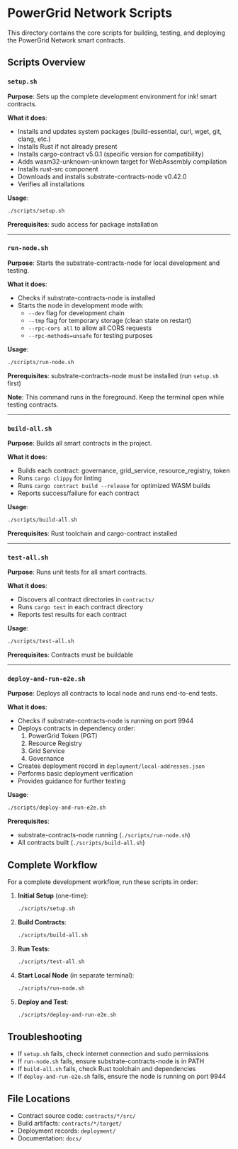 # PowerGrid Network Scripts

This directory contains the core scripts for building, testing, and deploying the PowerGrid Network smart contracts.

## Scripts Overview

### `setup.sh`
**Purpose**: Sets up the complete development environment for ink! smart contracts.

**What it does**:
- Installs and updates system packages (build-essential, curl, wget, git, clang, etc.)
- Installs Rust if not already present
- Installs cargo-contract v5.0.1 (specific version for compatibility)
- Adds wasm32-unknown-unknown target for WebAssembly compilation
- Installs rust-src component
- Downloads and installs substrate-contracts-node v0.42.0
- Verifies all installations

**Usage**:
```bash
./scripts/setup.sh
```

**Prerequisites**: sudo access for package installation

---

### `run-node.sh`
**Purpose**: Starts the substrate-contracts-node for local development and testing.

**What it does**:
- Checks if substrate-contracts-node is installed
- Starts the node in development mode with:
  - `--dev` flag for development chain
  - `--tmp` flag for temporary storage (clean state on restart)
  - `--rpc-cors all` to allow all CORS requests
  - `--rpc-methods=unsafe` for testing purposes

**Usage**:
```bash
./scripts/run-node.sh
```

**Prerequisites**: substrate-contracts-node must be installed (run `setup.sh` first)

**Note**: This command runs in the foreground. Keep the terminal open while testing contracts.

---

### `build-all.sh`
**Purpose**: Builds all smart contracts in the project.

**What it does**:
- Builds each contract: governance, grid_service, resource_registry, token
- Runs `cargo clippy` for linting
- Runs `cargo contract build --release` for optimized WASM builds
- Reports success/failure for each contract

**Usage**:
```bash
./scripts/build-all.sh
```

**Prerequisites**: Rust toolchain and cargo-contract installed

---

### `test-all.sh`
**Purpose**: Runs unit tests for all smart contracts.

**What it does**:
- Discovers all contract directories in `contracts/`
- Runs `cargo test` in each contract directory
- Reports test results for each contract

**Usage**:
```bash
./scripts/test-all.sh
```

**Prerequisites**: Contracts must be buildable

---

### `deploy-and-run-e2e.sh`
**Purpose**: Deploys all contracts to local node and runs end-to-end tests.

**What it does**:
- Checks if substrate-contracts-node is running on port 9944
- Deploys contracts in dependency order:
  1. PowerGrid Token (PGT)
  2. Resource Registry
  3. Grid Service
  4. Governance
- Creates deployment record in `deployment/local-addresses.json`
- Performs basic deployment verification
- Provides guidance for further testing

**Usage**:
```bash
./scripts/deploy-and-run-e2e.sh
```

**Prerequisites**: 
- substrate-contracts-node running (`./scripts/run-node.sh`)
- All contracts built (`./scripts/build-all.sh`)

## Complete Workflow

For a complete development workflow, run these scripts in order:

1. **Initial Setup** (one-time):
   ```bash
   ./scripts/setup.sh
   ```

2. **Build Contracts**:
   ```bash
   ./scripts/build-all.sh
   ```

3. **Run Tests**:
   ```bash
   ./scripts/test-all.sh
   ```

4. **Start Local Node** (in separate terminal):
   ```bash
   ./scripts/run-node.sh
   ```

5. **Deploy and Test**:
   ```bash
   ./scripts/deploy-and-run-e2e.sh
   ```

## Troubleshooting

- If `setup.sh` fails, check internet connection and sudo permissions
- If `run-node.sh` fails, ensure substrate-contracts-node is in PATH
- If `build-all.sh` fails, check Rust toolchain and dependencies
- If `deploy-and-run-e2e.sh` fails, ensure the node is running on port 9944

## File Locations

- Contract source code: `contracts/*/src/`
- Build artifacts: `contracts/*/target/`
- Deployment records: `deployment/`
- Documentation: `docs/`
